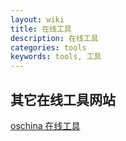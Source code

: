 ```yaml
---
layout: wiki
title: 在线工具
description: 在线工具
categories: tools
keywords: tools, 工具
---
```


## 其它在线工具网站  
[oschina 在线工具](http://tool.oschina.net/)  

